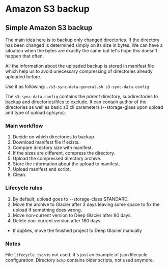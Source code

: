 # Amazon S3 backup
## Simple Amazon S3 backup
The main idea here is to backup only changed directories. If the directory has been changed is determined simply on its size in bytes. We can have a situation when the bytes are exactly the same but let's hope this doesn't happen that often. 

All the information about the uploaded backup is stored in manifest file which help us to avoid unecessary compressing of directories already uploaded before.

Use it as following:
`./s3-sync-data-general.sh s3-sync-data.config`

The `s3-sync-data.config` contains the _parent_ directory, subdirectories to backup and directories/files to exclude. It can contain author of the directories as well as basic s3 cli parameters (--storage-glass upon upload and type of upload cp/sync).


### Main workflow
1. Decide on which directories to backup.
2. Download manifest file if exists.
3. Compare directory size with manifest.
4. If the sizes are different, compress the directory.
5. Upload the compressed directory archive.
6. Store the information about the upload to manifest.
7. Upload manifest and script.
8. Clean.

### Lifecycle rules
1. By default, upload goes to --storage-class STANDARD. 
2. Move the archive to Glacier after 3 days leaving some space to fix the upload if something does wrong. 
3. Move non-current version to Deep Glacier after 90 days. 
4. Delete non-current version after 180 days. 

* If applies, move the finished project to Deep Glacier manually

### Notes
File `lifecycle.json` is not used. It's just an example of json lifecycle configuration.
Directory `bckp` contains older scripts, not used anymore.